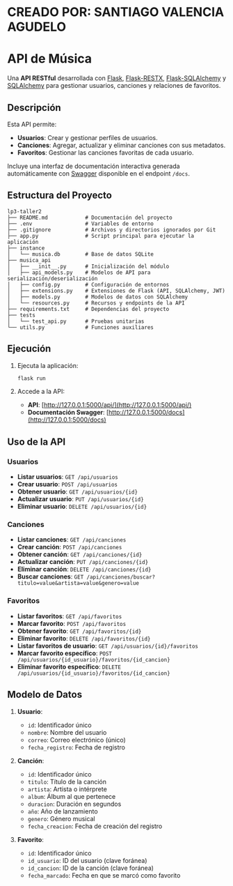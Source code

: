 # CREADO POR: SANTIAGO VALENCIA AGUDELO

# API de Música

Una **API RESTful** desarrollada con [Flask](https://flask.palletsprojects.com/en/stable/), [Flask-RESTX](https://flask-restx.readthedocs.io/en/latest/), [Flask-SQLAlchemy](https://flask-sqlalchemy.readthedocs.io/en/stable/) y [SQLAlchemy](https://www.sqlalchemy.org/) para gestionar usuarios, canciones y relaciones de favoritos.

## Descripción

Esta API permite:
- **Usuarios**: Crear y gestionar perfiles de usuarios.
- **Canciones**: Agregar, actualizar y eliminar canciones con sus metadatos.
- **Favoritos**: Gestionar las canciones favoritas de cada usuario.

Incluye una interfaz de documentación interactiva generada automáticamente con [Swagger](https://swagger.io/) disponible en el endpoint `/docs`.

## Estructura del Proyecto

```
lp3-taller2
├── README.md            # Documentación del proyecto
├── .env                 # Variables de entorno
├── .gitignore           # Archivos y directorios ignorados por Git
├── app.py               # Script principal para ejecutar la aplicación
├── instance
│   └── musica.db        # Base de datos SQLite
├── musica_api
│   ├── __init__.py      # Inicialización del módulo
│   ├── api_models.py    # Modelos de API para serialización/deserialización
│   ├── config.py        # Configuración de entornos
│   ├── extensions.py    # Extensiones de Flask (API, SQLAlchemy, JWT)
│   ├── models.py        # Modelos de datos con SQLAlchemy
│   └── resources.py     # Recursos y endpoints de la API
├── requirements.txt     # Dependencias del proyecto
├── tests
│   └── test_api.py      # Pruebas unitarias
└── utils.py             # Funciones auxiliares
```

## Ejecución

1. Ejecuta la aplicación:
   ```bash
   flask run
   ```

2. Accede a la API:
   - **API**: [http://127.0.0.1:5000/api/](http://127.0.0.1:5000/api/)
   - **Documentación Swagger**: [http://127.0.0.1:5000/docs](http://127.0.0.1:5000/docs)

## Uso de la API

### Usuarios

- **Listar usuarios**: `GET /api/usuarios`
- **Crear usuario**: `POST /api/usuarios`
- **Obtener usuario**: `GET /api/usuarios/{id}`
- **Actualizar usuario**: `PUT /api/usuarios/{id}`
- **Eliminar usuario**: `DELETE /api/usuarios/{id}`

### Canciones

- **Listar canciones**: `GET /api/canciones`
- **Crear canción**: `POST /api/canciones`
- **Obtener canción**: `GET /api/canciones/{id}`
- **Actualizar canción**: `PUT /api/canciones/{id}`
- **Eliminar canción**: `DELETE /api/canciones/{id}`
- **Buscar canciones**: `GET /api/canciones/buscar?titulo=value&artista=value&genero=value`

### Favoritos

- **Listar favoritos**: `GET /api/favoritos`
- **Marcar favorito**: `POST /api/favoritos`
- **Obtener favorito**: `GET /api/favoritos/{id}`
- **Eliminar favorito**: `DELETE /api/favoritos/{id}`
- **Listar favoritos de usuario**: `GET /api/usuarios/{id}/favoritos`
- **Marcar favorito específico**: `POST /api/usuarios/{id_usuario}/favoritos/{id_cancion}`
- **Eliminar favorito específico**: `DELETE /api/usuarios/{id_usuario}/favoritos/{id_cancion}`

## Modelo de Datos

1. **Usuario**:
   - `id`: Identificador único
   - `nombre`: Nombre del usuario
   - `correo`: Correo electrónico (único)
   - `fecha_registro`: Fecha de registro

2. **Canción**:
   - `id`: Identificador único
   - `titulo`: Título de la canción
   - `artista`: Artista o intérprete
   - `album`: Álbum al que pertenece
   - `duracion`: Duración en segundos
   - `año`: Año de lanzamiento
   - `genero`: Género musical
   - `fecha_creacion`: Fecha de creación del registro

3. **Favorito**:
   - `id`: Identificador único
   - `id_usuario`: ID del usuario (clave foránea)
   - `id_cancion`: ID de la canción (clave foránea)
   - `fecha_marcado`: Fecha en que se marcó como favorito
